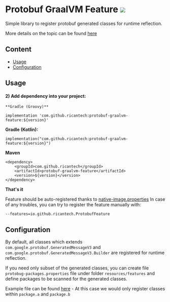 # Protobuf GraalVM Feature [![](https://jitpack.io/v/ricantech/protobuf-graalvm-feature.svg)](https://jitpack.io/#ricantech/protobuf-graalvm-feature)

Simple library to register protobuf generated classes for runtime reflection.

More details on the topic can be
found [here](https://www.graalvm.org/latest/reference-manual/native-image/dynamic-features/Reflection/#configuration-with-features)

## Content
 - [Usage](#usage)
 - [Configuration](#usage)


## Usage

#### 2) Add dependency into your project:
    **Gradle (Groovy)**

```
implementation 'com.github.ricantech:protobuf-graalvm-feature:${version}'
```

**Gradle (Kotlin):**

```
implementation("com.github.ricantech:protobuf-graalvm-feature:${version}")
```

**Maven**

```
<dependency>
    <groupId>com.github.ricantech</groupId>
    <artifactId>protobuf-graalvm-feature</artifactId>
    <version>${version}</version>
</dependency>
```

**That's it**

Feature should be auto-registered thanks to [native-image.properties](lib/src/main/resources/META-INF/native-image/io.github.ricantech/protobuf-graalvm-feature/native-image.properties)
In case of any troubles, you can try to register the feature manually with:
```
--features=io.github.ricantech.ProtobufFeature
```

## Configuration

By default, all classes which extends `com.google.protobuf.GeneratedMessageV3` and `com.google.protobuf.GeneratedMessageV3.Builder` are registered for runtime reflection.

If you need only subset of the generated classes, you can create file `protobug-packages.properties` file under folder `resources/features` and define packages to be scanned for the generated classes.

Example file can be found [here](lib/src/test/resources/features/protobuf-packages.properties) - At this case we would only register classes within `package.a` and `package.b`